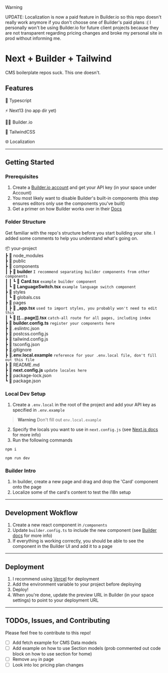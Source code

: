 > [!WARNING]  
> UPDATE: Localization is now a paid feature in Builder.io so this repo doesn't really work anymore if you don't choose one of Builder's paid plans :( I personally won't be using Builder.io for future client projects because they are not transparent regarding pricing changes and broke my personal site in prod without informing me.

# Next + Builder + Tailwind

CMS boilerplate repos suck. This one doesn't.

## Features

🦺 Typescript

⚡ Next13 (no app dir yet)

👷‍♀️ &hairsp;Builder&hairsp;.io

💅 TailwindCSS

🌐 Localization

---

## Getting Started

### Prerequisites

1. Create a [Builder.io account](https://builder.io/) and get your API key (in your space under Account)
2. You most likely want to disable Builder's built-in components (this step ensures editors only use the components you've built)
3. Get a primer on how Builder works over in their [Docs](https://docs.builder.io/c/docs)

### Folder Structure

Get familiar with the repo's structure before you start building your site. I added some comments to help you understand what's going on.

📦 your-project<br>
 ┣ 📂 node_modules<br>
 ┣ 📂 public<br>
 ┣ 📂 components<br>
 ┃ ┣ 📂 **builder** `I recommend separating builder components from other components`<br>
 ┃ ┃ ┗ 📄 **Card.tsx** `example builder component`<br>
 ┃ ┗ 📄 **LanguageSwitch.tsx** `example language switch component`<br>
 ┣ 📂 styles<br>
 ┃ ┗ 📄 globals.css<br>
 ┣ 📂 pages<br>
 ┃ ┣ **📄 _app.tsx** `used to import styles, you probably won't need to edit this`<br>
 ┃ ┗ **📄 &#91;&#91;...page&#93;&#93;.tsx** `catch-all route for all pages, including index`<br>
 ┣ 📄 **builder.config.ts** `register your components here`<br>
 ┣ 📄 .eslintrc.json<br>
 ┣ 📄 postcss.config.js<br>
 ┣ 📄 tailwind.config.js<br>
 ┣ 📄 tsconfig.json<br>
 ┣ 📄.gitignore<br>
 ┣  **📄.env.local.example** `reference for your .env.local file, don't fill out this file`<br>
 ┣ 📄 README&hairsp;.md<br>
 ┣ 📄 **next.config.js** `update locales here`<br>
 ┣ 📄 package-lock.json<br>
 ┗ 📄 package.json<br>

### Local Dev Setup

1. Create a `.env.local` in the root of the project and add your API key as specified in `.env.example`

> **Warning**
> Don't fill out `env.local.example`

2. Specify the locals you want to use in `next.config.js` (see [Next.js docs](https://nextjs.org/docs/advanced-features/i18n-routing#configuration) for more info)
3. Run the following commands

```terminal
npm i 
```

```terminal
npm run dev
```

### Builder Intro

1. In builder, create a new page and drag and drop the 'Card' component onto the page
2. Localize some of the card's content to test the i18n setup

---

## Development Wokflow

1. Create a new react component in `/components`
2. Update `builder.config.ts` to include the new component (see [Builder docs](https://docs.builder.io/c/docs/developer-resources#add-a-new-component) for more info)
3. If everything is working correctly, you should be able to see the component in the Builder UI and add it to a page

---

## Deployment

1. I recommend using [Vercel](https://vercel.com/) for deployment
2. Add the environment variable to your project before deploying
3. Deploy!
4. When you're done, update the preview URL in Builder (in your space settings) to point to your deployment URL

---

## TODOs, Issues, and Contributing

Please feel free to contribute to this repo!

- [ ] Add fetch example for CMS Data models
- [ ] Add example on how to use Section models (prob commented out code block on how to use section for home)
- [ ] Remove `any` in page
- [ ] Look into loc pricing plan changes
